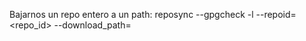 Bajarnos un repo entero a un path:
reposync --gpgcheck -l --repoid=<repo_id> --download_path=<path>


